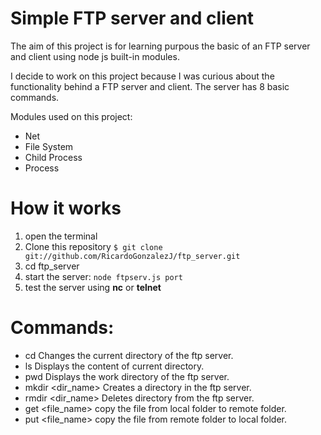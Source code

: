 # Simple FTP server and client

The aim of this project is for learning purpous the basic of an FTP server and client using node js built-in modules. 

I decide to work on this project because I was curious about the functionality behind a FTP server and client. 
The server has 8 basic commands.

Modules used on this project:
  * Net
  * File System
  * Child Process
  * Process

# How it works
1. open the terminal
1. Clone this repository `$ git clone git://github.com/RicardoGonzalezJ/ftp_server.git`
1. cd ftp_server
1. start the server:
   `node ftpserv.js port`
1. test the server using **nc** or **telnet**

# Commands:
* cd Changes the current directory of the ftp server.
* ls Displays the content of current directory.
* pwd Displays the work directory of the ftp server.
* mkdir <dir_name> Creates a directory in the ftp server.
* rmdir <dir_name> Deletes directory from the ftp server.
* get <file_name> copy the file from local folder to remote folder.
* put <file_name> copy the file from remote folder to local folder.

